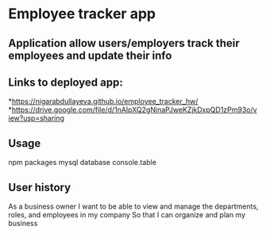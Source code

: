 # Employee tracker app

## Application allow users/employers track their employees and update their info

## Links to deployed app:
 *https://nigarabdullayeva.github.io/employee_tracker_hw/
 *https://drive.google.com/file/d/1nAIpXQ2gNinaPJweKZjkDxpQD1zPm93o/view?usp=sharing
 
## Usage
npm packages
mysql database 
console.table 



## User history
As a business owner
I want to be able to view and manage the departments, roles, and employees in my company
So that I can organize and plan my business
